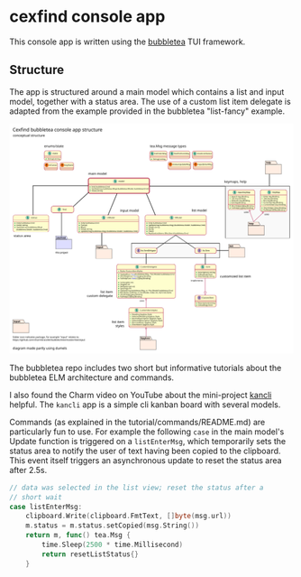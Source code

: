 # cexfind console app

This console app is written using the
[bubbletea](https://github.com/charmbracelet/bubbletea) TUI framework.

## Structure

The app is structured around a main model which contains a list and
input model, together with a status area. The use of a custom list item
delegate is adapted from the example provided in the bubbletea
"list-fancy" example.

![](diagram.png)

The bubbletea repo includes two short but informative tutorials about
the bubbletea ELM architecture and commands.

I also found the Charm video on YouTube about the mini-project
[kancli](https://www.youtube.com/watch?v=ZA93qgdLUzM) helpful. The
`kancli` app is a simple cli kanban board with several models.

Commands (as explained in the tutorial/commands/README.md) are
particularly fun to use. For example the following `case` in the main
model's Update function is triggered on a `listEnterMsg`, which
temporarily sets the status area to notify the user of text having been
copied to the clipboard. This event itself triggers an asynchronous
update to reset the status area after 2.5s.

```go
// data was selected in the list view; reset the status after a
// short wait
case listEnterMsg:
	clipboard.Write(clipboard.FmtText, []byte(msg.url))
	m.status = m.status.setCopied(msg.String())
	return m, func() tea.Msg {
		time.Sleep(2500 * time.Millisecond)
		return resetListStatus{}
	}
```
